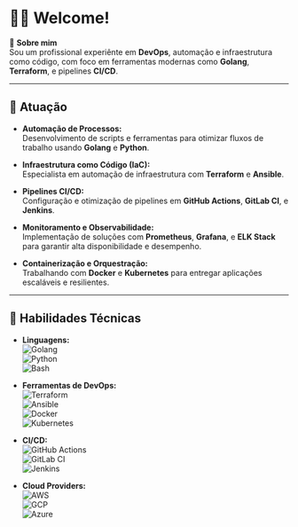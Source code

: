 
# 👨‍💻 Welcome!

🎯 **Sobre mim**  
Sou um profissional experiênte em **DevOps**, automação e infraestrutura como código, com foco em ferramentas modernas como **Golang**, **Terraform**, e pipelines **CI/CD**. 

---

## 🚀 **Atuação**

- **Automação de Processos:**  
  Desenvolvimento de scripts e ferramentas para otimizar fluxos de trabalho usando **Golang** e **Python**.

- **Infraestrutura como Código (IaC):**  
  Especialista em automação de infraestrutura com **Terraform** e **Ansible**.

- **Pipelines CI/CD:**  
  Configuração e otimização de pipelines em **GitHub Actions**, **GitLab CI**, e **Jenkins**.

- **Monitoramento e Observabilidade:**  
  Implementação de soluções com **Prometheus**, **Grafana**, e **ELK Stack** para garantir alta disponibilidade e desempenho.

- **Containerização e Orquestração:**  
  Trabalhando com **Docker** e **Kubernetes** para entregar aplicações escaláveis e resilientes.

---

## 🔧 **Habilidades Técnicas**

- **Linguagens:**  
  ![Golang](https://img.shields.io/badge/Golang-00ADD8?style=for-the-badge&logo=go&logoColor=white)  
  ![Python](https://img.shields.io/badge/Python-3776AB?style=for-the-badge&logo=python&logoColor=white)  
  ![Bash](https://img.shields.io/badge/Bash-4EAA25?style=for-the-badge&logo=gnu-bash&logoColor=white)

- **Ferramentas de DevOps:**  
  ![Terraform](https://img.shields.io/badge/Terraform-623CE4?style=for-the-badge&logo=terraform&logoColor=white)  
  ![Ansible](https://img.shields.io/badge/Ansible-EE0000?style=for-the-badge&logo=ansible&logoColor=white)  
  ![Docker](https://img.shields.io/badge/Docker-2496ED?style=for-the-badge&logo=docker&logoColor=white)  
  ![Kubernetes](https://img.shields.io/badge/Kubernetes-326CE5?style=for-the-badge&logo=kubernetes&logoColor=white)

- **CI/CD:**  
  ![GitHub Actions](https://img.shields.io/badge/GitHub_Actions-2088FF?style=for-the-badge&logo=github-actions&logoColor=white)  
  ![GitLab CI](https://img.shields.io/badge/GitLab_CI-FC6D26?style=for-the-badge&logo=gitlab&logoColor=white)  
  ![Jenkins](https://img.shields.io/badge/Jenkins-D24939?style=for-the-badge&logo=jenkins&logoColor=white)

- **Cloud Providers:**  
  ![AWS](https://img.shields.io/badge/AWS-232F3E?style=for-the-badge&logo=amazon-aws&logoColor=white)  
  ![GCP](https://img.shields.io/badge/GCP-4285F4?style=for-the-badge&logo=google-cloud&logoColor=white)  
  ![Azure](https://img.shields.io/badge/Azure-0078D4?style=for-the-badge&logo=microsoft-azure&logoColor=white)


